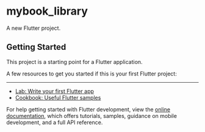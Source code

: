 # mybook_library

A new Flutter project.

## Getting Started

This project is a starting point for a Flutter application.
 
A few resources to get you started if this is your first Flutter project:



____
- [Lab: Write your first Flutter app](https://docs.flutter.dev/get-started/codelab)
- [Cookbook: Useful Flutter samples](https://docs.flutter.dev/cookbook)

For help getting started with Flutter development, view the
[online documentation](https://docs.flutter.dev/), which offers tutorials,
samples, guidance on mobile development, and a full API reference.

